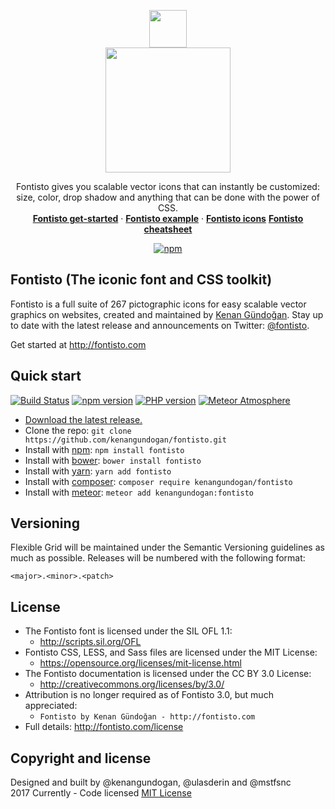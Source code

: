 <p align="center">
  <a href="http://fontisto.com">
    <img src="http://fontisto.com/assets/images/logo/fontisto-icon-sunset-orange.svg" width=60>
    <br>
    <img src="http://fontisto.com/assets/images/logo/fontisto-logo-sunset-orange.svg" width=200>
  </a>
  
  <p align="center">
   Fontisto gives you scalable vector icons that can instantly be customized: size, color, drop shadow and anything that can be done with the power of CSS.
    <br>
    <a href="http://www.fontisto.com/get-started"><strong>Fontisto get-started</strong></a> &middot;
    <a href="http://fontisto.com/examples"><strong>Fontisto example</strong></a> &middot;
    <a href="http://fontisto.com/icons"><strong>Fontisto icons</strong></a>
    <a href="http://fontisto.com/icons-cheatsheet"><strong>Fontisto cheatsheet</strong></a>
  </p>
  <p align="center">
    <a href="https://www.npmjs.org/package/fontisto">
      <img src="https://img.shields.io/npm/v/fontisto.svg?style=flat" alt="npm">
    </a>
  </p>
</p>

## Fontisto (The iconic font and CSS toolkit)

Fontisto is a full suite of 267 pictographic icons for easy scalable vector graphics on websites,
created and maintained by [Kenan Gündoğan](https://www.linkedin.com/in/kenangundogan).
Stay up to date with the latest release and announcements on Twitter:
[@fontisto](http://twitter.com/fontisto).

Get started at http://fontisto.com


## Quick start
[![Build Status](https://travis-ci.org/kenangundogan/fontisto.svg?branch=master)](https://travis-ci.org/kenangundogan/fontisto)
[![npm version](https://badge.fury.io/js/fontisto.svg)](https://badge.fury.io/js/fontisto)
[![PHP version](https://badge.fury.io/ph/kenangundogan%2Ffontisto.svg)](https://badge.fury.io/ph/kenangundogan%2Ffontisto)
[![Meteor Atmosphere](https://img.shields.io/badge/meteor-kenangundogan/fontisto-blue.svg)](https://atmospherejs.com/kenangundogan/fontisto)

- [Download the latest release.](http://fontisto.com/fontisto-compiled.zip)
- Clone the repo: `git clone https://github.com/kenangundogan/fontisto.git`
- Install with [npm](https://www.npmjs.com/package/fontisto): `npm install fontisto`
- Install with [bower](https://bower.io): `bower install fontisto`
- Install with [yarn](https://yarnpkg.com/en/package/fontisto): `yarn add fontisto`
- Install with [composer](https://packagist.org/packages/kenangundogan/fontisto): `composer require kenangundogan/fontisto`
- Install with [meteor](https://atmospherejs.com/kenangundogan/fontisto): `meteor add kenangundogan:fontisto`


## Versioning
Flexible Grid will be maintained under the Semantic Versioning guidelines as much as possible. Releases will be numbered with the following format:
```
<major>.<minor>.<patch>
```

## License

- The Fontisto font is licensed under the SIL OFL 1.1:
  - http://scripts.sil.org/OFL
- Fontisto CSS, LESS, and Sass files are licensed under the MIT License:
  - https://opensource.org/licenses/mit-license.html
- The Fontisto documentation is licensed under the CC BY 3.0 License:
  - http://creativecommons.org/licenses/by/3.0/
- Attribution is no longer required as of Fontisto 3.0, but much appreciated:
  - `Fontisto by Kenan Gündoğan - http://fontisto.com`
- Full details: http://fontisto.com/license


## Copyright and license
Designed and built by @kenangundogan, @ulasderin and @mstfsnc
<br>
2017 Currently - Code licensed [MIT License](https://github.com/kenangundogan/fontisto/blob/master/LICENSE)

